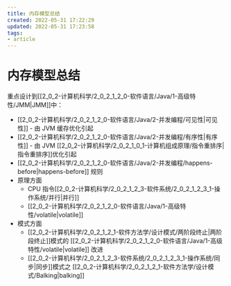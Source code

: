 ```yaml
---
title: 内存模型总结
created: 2022-05-31 17:22:29
updated: 2022-05-31 17:23:58
tags: 
- article
---
```

# 内存模型总结

重点设计到[[2_0_2-计算机科学/2_0_2_1_2_0-软件语言/Java/1-高级特性/JMM|JMM]]中：
- [[2_0_2-计算机科学/2_0_2_1_2_0-软件语言/Java/2-并发编程/可见性|可见性]] - 由 JVM 缓存优化引起
- [[2_0_2-计算机科学/2_0_2_1_2_0-软件语言/Java/2-并发编程/有序性|有序性]] - 由 JVM [[2_0_2-计算机科学/2_0_2_1_0_1-计算机组成原理/指令重排序|指令重排序]]优化引起
- [[2_0_2-计算机科学/2_0_2_1_2_0-软件语言/Java/2-并发编程/happens-before|happens-before]] 规则
- 原理方面
	- CPU 指令[[2_0_2-计算机科学/2_0_2_1_2_3-软件系统/2_0_2_1_2_3_1-操作系统/并行|并行]]
	- [[2_0_2-计算机科学/2_0_2_1_2_0-软件语言/Java/1-高级特性/volatile|volatile]]
- 模式方面
	- [[2_0_2-计算机科学/2_0_2_1_2_1-软件方法学/设计模式/两阶段终止|两阶段终止]]模式的 [[2_0_2-计算机科学/2_0_2_1_2_0-软件语言/Java/1-高级特性/volatile|volatile]] 改进
	- [[2_0_2-计算机科学/2_0_2_1_2_3-软件系统/2_0_2_1_2_3_1-操作系统/同步|同步]]模式之 [[2_0_2-计算机科学/2_0_2_1_2_1-软件方法学/设计模式/Balking|balking]]